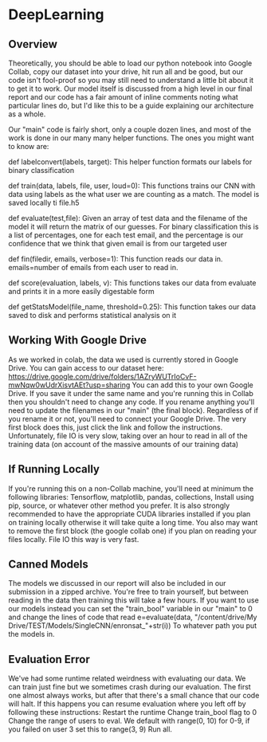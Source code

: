 # DeepLearning

## Overview
Theoretically, you should be able to load our python notebook into Google Collab, copy our dataset into your drive, hit run all and be good, but our code isn't fool-proof so you may still need to understand a little bit about it to get it to work.  Our model itself is discussed from a high level in our final report and our code has a fair amount of inline comments noting what particular lines do, but I'd like this to be a guide explaining our architecture as a whole.

Our "main" code is fairly short, only a couple dozen lines, and most of the work is done in our many many helper functions.  The ones you might want to know are:

def labelconvert(labels, target):
This helper function formats our labels for binary classification

def train(data, labels, file, user, loud=0):
This functions trains our CNN with data using labels as the what user we are counting as a match.  The model is saved locally ti file.h5

def evaluate(test,file):
Given an array of test data and the filename of the model it will return the matrix of our guesses.  For binary classification this is a list of percentages, one for each test email, and the percentage is our confidence that we think that given email is from our targeted user

def fin(filedir, emails, verbose=1):
This function reads our data in.   emails=number of emails from each user to read in.

def score(evaluation, labels, v):
This functions takes our data from evaluate and prints it in a more easily digestable form

def getStatsModel(file_name, threshold=0.25):
This function takes our data saved to disk and performs statistical analysis on it

## Working With Google Drive
As we worked in colab, the data we used is currently stored in Google Drive.  You can gain access to our dataset here: https://drive.google.com/drive/folders/1AZryWUTrIoCvF-mwNqw0wUdrXisvtAEt?usp=sharing
You can add this to your own Google Drive.  If you save it under the same name and you're running this in Collab then you shouldn't need to change any code.  If you rename anything you'll need to update the filenames in our "main" (the final block).  Regardless of if you rename it or not, you'll need to connect your Google Drive.  The very first block does this, just click the link and follow the instructions.  Unfortunately, file IO is very slow, taking over an hour to read in all of the training data (on account of the massive amounts of our training data)

## If Running Locally
If you're running this on a non-Collab machine, you'll need at minimum the following libraries:
Tensorflow, matplotlib, pandas, collections,  Install using pip, source, or whatever other method you prefer.  It is also strongly recommended to have the appropriate CUDA libraries installed if you plan on training locally otherwise it will take quite a long time.  You also may want to remove the first block (the google collab one) if you plan on reading your files locally.  File IO this way is very fast.

## Canned Models
The models we discussed in our report will also be included in our submission in a zipped archive.  You're free to train yourself, but between reading in the data then training this will take a few hours.  If you want to use our models instead you can set the "train_bool" variable in our "main" to 0 and change the lines of code that read
e=evaluate(data, "/content/drive/My Drive/TEST/Models/SingleCNN/enronsat_"+str(i))
To whatever path you put the models in.

## Evaluation Error
We've had some runtime related weirdness with evaluating our data.  We can train just fine but we sometimes crash during our evaluation.  The first one almost always works, but after that there's a small chance that our code will halt.  If this happens you can resume evaluation where you left off by following these instructions:
Restart the runtime
Change train_bool flag to 0
Change the range of users to eval.  We default with range(0, 10) for 0-9, if you failed on user 3 set this to range(3, 9)
Run all.

